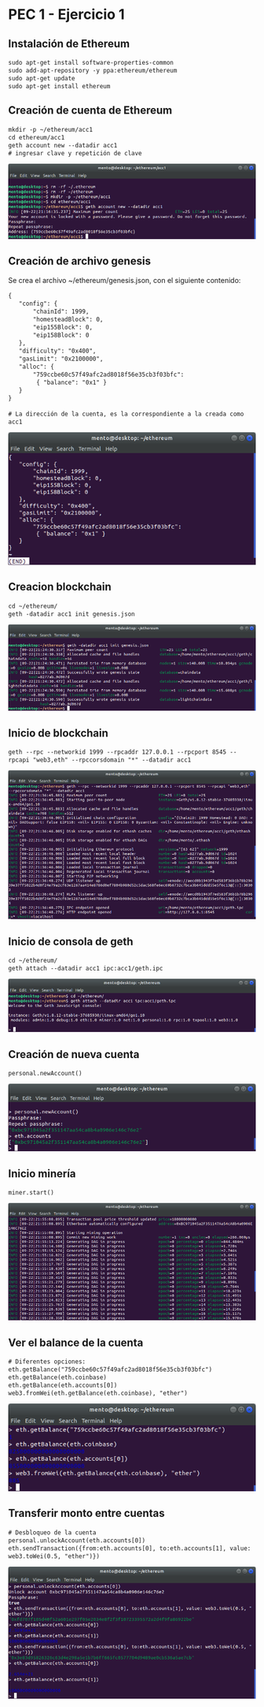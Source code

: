# PEC 1 - Ejercicio 1

## Instalación de Ethereum

``` 
sudo apt-get install software-properties-common
sudo add-apt-repository -y ppa:ethereum/ethereum
sudo apt-get update
sudo apt-get install ethereum
``` 

## Creación de cuenta de Ethereum

``` 
mkdir -p ~/ethereum/acc1
cd ethereum/acc1
geth account new --datadir acc1
# ingresar clave y repetición de clave
``` 

![Resultado de creación de la cuenta](images/creacion-cuenta.png?raw=true "Resultado de creación de la cuenta")


## Creación de archivo genesis

Se crea el archivo ~/ethereum/genesis.json, con el siguiente contenido:

``` 
{
   "config": {
       "chainId": 1999,
       "homesteadBlock": 0,
       "eip155Block": 0,
       "eip158Block": 0
   },
   "difficulty": "0x400",
   "gasLimit": "0x2100000",
   "alloc": {
       "759ccbe60c57f49afc2ad8018f56e35cb3f03bfc":
        { "balance": "0x1" }    
   }
}

# La dirección de la cuenta, es la correspondiente a la creada como acc1
``` 

![Archivo genesis creado](images/archivo-genesis.png?raw=true "Archivo genesis creado")

## Creacion blockchain

``` 
cd ~/ethereum/
geth -datadir acc1 init genesis.json
``` 

![Inicio blockchain](images/inicio-blockchain.png?raw=true "Inicio blockchain")

## Inicio de blockchain

``` 
geth --rpc --networkid 1999 --rpcaddr 127.0.0.1 --rpcport 8545 --rpcapi "web3,eth" --rpccorsdomain "*" --datadir acc1
``` 
![Inicio geth](images/geth-inicio.png?raw=true "Inicio geth")


## Inicio de consola de geth 
``` 
cd ~/ethereum/
geth attach --datadir acc1 ipc:acc1/geth.ipc
``` 

![Inicio geth console](images/inicio-consola.png?raw=true "Inicio geth console")

## Creación de nueva cuenta
``` 
personal.newAccount()
``` 

![Creación de nueva cuenta](images/creacion-nueva-cuenta.png?raw=true "Creación de nueva cuenta")




## Inicio minería

``` 
miner.start()
``` 

![Inicio minería](images/inicio-mineria.png?raw=true "Inicio minería")

## Ver el balance de la cuenta

``` 
# Diferentes opciones:
eth.getBalance("759ccbe60c57f49afc2ad8018f56e35cb3f03bfc")
eth.getBalance(eth.coinbase)
eth.getBalance(eth.accounts[0])
web3.fromWei(eth.getBalance(eth.coinbase), "ether")
``` 

![Balance cuenta](images/balance-cuenta.png?raw=true "Balance cuenta")


## Transferir monto entre cuentas

``` 
# Desbloqueo de la cuenta
personal.unlockAccount(eth.accounts[0])
eth.sendTransaction({from:eth.accounts[0], to:eth.accounts[1], value: web3.toWei(0.5, "ether")})
``` 

![Transferir monto entre cuentas](images/transferir.png?raw=true "Transferir monto entre cuentas")

